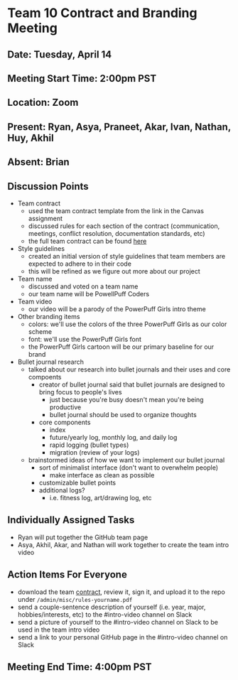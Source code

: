 # Team 10 Contract and Branding Meeting
## Date: Tuesday, April 14
## Meeting Start Time: 2:00pm PST
## Location: Zoom
## Present: Ryan, Asya, Praneet, Akar, Ivan, Nathan, Huy, Akhil
## Absent: Brian
## Discussion Points
- Team contract
  - used the team contract template from the link in the Canvas assignment
  - discussed rules for each section of the contract (communication, meetings, conflict resolution, documentation standards, etc)
  - the full team contract can be found [here](/admin/misc/rules.md)
- Style guidelines
  - created an initial version of style guidelines that team members are expected to adhere to in their code
  - this will be refined as we figure out more about our project
- Team name
  - discussed and voted on a team name
  - our team name will be PowellPuff Coders
- Team video
  - our video will be a parody of the PowerPuff Girls intro theme
- Other branding items
  - colors: we'll use the colors of the three PowerPuff Girls as our color scheme
  - font: we'll use the PowerPuff Girls font
  - the PowerPuff Girls cartoon will be our primary baseline for our brand
- Bullet journal research
  - talked about our research into bullet journals and their uses and core compoents
    - creator of bullet journal said that bullet journals are designed to bring focus to people's lives
      - just because you're busy doesn't mean you're being productive
      - bullet journal should be used to organize thoughts
    - core components
      - index
      - future/yearly log, monthly log, and daily log
      - rapid logging (bullet types)
      - migration (review of your logs)
  - brainstormed ideas of how we want to implement our bullet journal
    - sort of minimalist interface (don't want to overwhelm people)
      - make interface as clean as possible
    - customizable bullet points
    - additional logs?
      - i.e. fitness log, art/drawing log, etc
## Individually Assigned Tasks
- Ryan will put together the GitHub team page
- Asya, Akhil, Akar, and Nathan will work together to create the team intro video
## Action Items For Everyone
- download the team [contract](/admin/misc/rules.md), review it, sign it, and upload it to the repo under `/admin/misc/rules-yourname.pdf`
- send a couple-sentence description of yourself (i.e. year, major, hobbies/interests, etc) to the #intro-video channel on Slack
- send a picture of yourself to the #intro-video channel on Slack to be used in the team intro video
- send a link to your personal GitHub page in the #intro-video channel on Slack
## Meeting End Time: 4:00pm PST